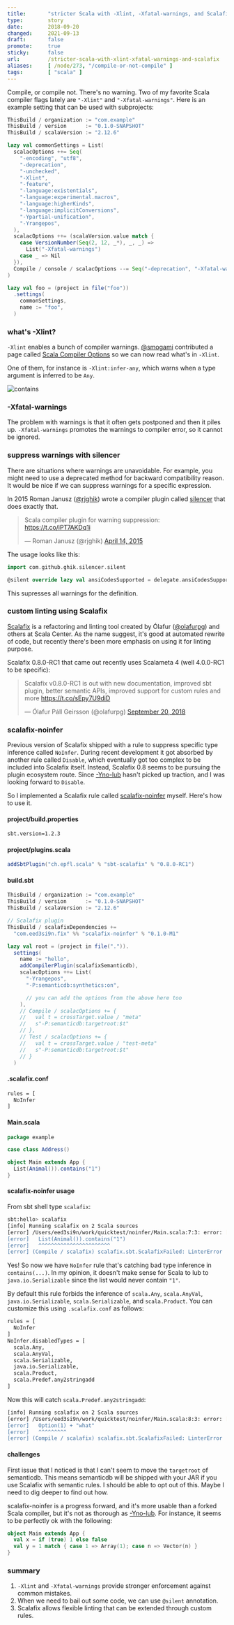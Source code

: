 ```yaml
---
title:       "stricter Scala with -Xlint, -Xfatal-warnings, and Scalafix"
type:        story
date:        2018-09-20
changed:     2021-09-13
draft:       false
promote:     true
sticky:      false
url:         /stricter-scala-with-xlint-xfatal-warnings-and-scalafix
aliases:     [ /node/273, "/compile-or-not-compile" ]
tags:        [ "scala" ]
---
```


  [1]: http://eed3si9n.com/stricter-scala-with-ynolub

Compile, or compile not. There's no warning. Two of my favorite Scala compiler flags lately are `"-Xlint"` and `"-Xfatal-warnings"`.
Here is an example setting that can be used with subprojects:

```scala
ThisBuild / organization := "com.example"
ThisBuild / version      := "0.1.0-SNAPSHOT"
ThisBuild / scalaVersion := "2.12.6"

lazy val commonSettings = List(
  scalacOptions ++= Seq(
    "-encoding", "utf8",
    "-deprecation",
    "-unchecked",
    "-Xlint",
    "-feature",
    "-language:existentials",
    "-language:experimental.macros",
    "-language:higherKinds",
    "-language:implicitConversions",
    "-Ypartial-unification",
    "-Yrangepos",
  ),
  scalacOptions ++= (scalaVersion.value match {
    case VersionNumber(Seq(2, 12, _*), _, _) =>
      List("-Xfatal-warnings")
    case _ => Nil
  }),
  Compile / console / scalacOptions --= Seq("-deprecation", "-Xfatal-warnings", "-Xlint")
)

lazy val foo = (project in file("foo"))
  .settings(
    commonSettings,
    name := "foo",  
  )
```

### what's -Xlint?

`-Xlint` enables a bunch of compiler warnings. [@smogami](https://twitter.com/smogami) contributed a page called [Scala Compiler Options](https://docs.scala-lang.org/overviews/compiler-options/index.html#Warning_Settings) so we can now read what's in `-Xlint`.

One of them, for instance is `-Xlint:infer-any`, which warns when a type argument is inferred to be `Any`.

![contains](/images/compile-contains1.png)

### -Xfatal-warnings

The problem with warnings is that it often gets postponed and then it piles up. `-Xfatal-warnings` promotes the warnings to compiler error, so it cannot be ignored.

### suppress warnings with silencer

There are situations where warnings are unavoidable. For example, you might need to use a deprecated method for backward compatibility reason. It would be nice if we can suppress warnings for a specific expression.

In 2015 Roman Janusz ([@rjghik](https://twitter.com/rjghik)) wrote a compiler plugin called [silencer](https://github.com/ghik/silencer) that does exactly that.

<blockquote class="twitter-tweet" data-lang="en"><p lang="en" dir="ltr">Scala compiler plugin for warning suppression: <a href="https://t.co/iPT7AKDq1i">https://t.co/iPT7AKDq1i</a></p>&mdash; Roman Janusz (@rjghik) <a href="https://twitter.com/rjghik/status/588097382878949376?ref_src=twsrc%5Etfw">April 14, 2015</a></blockquote>

The usage looks like this:

```scala
import com.github.ghik.silencer.silent

@silent override lazy val ansiCodesSupported = delegate.ansiCodesSupported
```

This supresses all warnings for the definition.

### custom linting using Scalafix

[Scalafix](https://scalacenter.github.io/scalafix/) is a refactoring and linting tool created by Ólafur ([@olafurpg](https://twitter.com/olafurpg)) and others at Scala Center. As the name suggest, it's good at automated rewrite of code, but recently there's been more emphasis on using it for linting purpose.

Scalafix 0.8.0-RC1 that came out recently uses Scalameta 4 (well 4.0.0-RC1 to be specific):

<blockquote class="twitter-tweet" data-lang="en"><p lang="en" dir="ltr">Scalafix v0.8.0-RC1 is out with new documentation, improved sbt plugin, better semantic APIs, improved support for custom rules and more <a href="https://t.co/sEpy7U9diD">https://t.co/sEpy7U9diD</a></p>&mdash; Ólafur Páll Geirsson (@olafurpg) <a href="https://twitter.com/olafurpg/status/1042759375541161984?ref_src=twsrc%5Etfw">September 20, 2018</a>
</blockquote>

### scalafix-noinfer

Previous version of Scalafix shipped with a rule to suppress specific type inference called `NoInfer`. During recent development it got absorbed by another rule called `Disable`, which eventually got too complex to be included into Scalafix itself. Instead, Scalafix 0.8 seems to be pursuing the plugin ecosystem route.
Since [-Yno-lub][1] hasn't picked up traction, and I was looking forward to `Disable`.

So I implemented a Scalafix rule called [scalafix-noinfer](https://github.com/eed3si9n/scalafix-noinfer) myself. Here's how to use it.

#### project/build.properties

```bash
sbt.version=1.2.3
```

#### project/plugins.scala

```scala
addSbtPlugin("ch.epfl.scala" % "sbt-scalafix" % "0.8.0-RC1")
```

#### build.sbt

```scala
ThisBuild / organization := "com.example"
ThisBuild / version      := "0.1.0-SNAPSHOT"
ThisBuild / scalaVersion := "2.12.6"

// Scalafix plugin
ThisBuild / scalafixDependencies +=
  "com.eed3si9n.fix" %% "scalafix-noinfer" % "0.1.0-M1"

lazy val root = (project in file(".")).
  settings(
    name := "hello",
    addCompilerPlugin(scalafixSemanticdb),
    scalacOptions ++= List(
      "-Yrangepos",
      "-P:semanticdb:synthetics:on",

      // you can add the options from the above here too
    ),
    // Compile / scalacOptions += {
    //   val t = crossTarget.value / "meta"
    //   s"-P:semanticdb:targetroot:$t"
    // },
    // Test / scalacOptions += {
    //   val t = crossTarget.value / "test-meta"
    //   s"-P:semanticdb:targetroot:$t"
    // }
  )
```

#### .scalafix.conf

```bash
rules = [
  NoInfer
]
```

#### Main.scala

```scala
package example

case class Address()

object Main extends App {
  List(Animal()).contains("1")
}
```

#### scalafix-noinfer usage

From sbt shell type `scalafix`:

```bash
sbt:hello> scalafix
[info] Running scalafix on 2 Scala sources
[error] /Users/eed3si9n/work/quicktest/noinfer/Main.scala:7:3: error: [NoInfer.Serializable] Serializable was inferred, butit's forbidden by NoInfer
[error]   List(Animal()).contains("1")
[error]   ^^^^^^^^^^^^^^^^^^^^^^^
[error] (Compile / scalafix) scalafix.sbt.ScalafixFailed: LinterError
```

Yes! So now we have `NoInfer` rule that's catching bad type inference in `contains(...)`. In my opinion, it doesn't make sense for Scala to lub to `java.io.Serializable` since the list would never contain `"1"`.

By default this rule forbids the inference of `scala.Any`, `scala.AnyVal`, `java.io.Serializable`, `scala.Serializable`, and `scala.Product`. You can customize this using `.scalafix.conf` as follows:

```bash
rules = [
  NoInfer
]
NoInfer.disabledTypes = [
  scala.Any,
  scala.AnyVal,
  scala.Serializable,
  java.io.Serializable,
  scala.Product,
  scala.Predef.any2stringadd
]
```

Now this will catch `scala.Predef.any2stringadd`:

```bash
[info] Running scalafix on 2 Scala sources
[error] /Users/eed3si9n/work/quicktest/noinfer/Main.scala:8:3: error: [NoInfer.any2stringadd] any2stringadd was inferred, but it's forbidden by NoInfer
[error]   Option(1) + "what"
[error]   ^^^^^^^^^
[error] (Compile / scalafix) scalafix.sbt.ScalafixFailed: LinterError
```

#### challenges

First issue that I noticed is that I can't seem to move the `targetroot` of semanticdb. This means semanticdb will be shipped with your JAR if you use Scalafix with semantic rules. I should be able to opt out of this. Maybe I need to dig deeper to find out how.

scalafix-noinfer is a progress forward, and it's more usable than a forked Scala compiler, but it's not as thorough as [-Yno-lub][1].
For instance, it seems to be perfectly ok with the following:

```scala
object Main extends App {
  val x = if (true) 1 else false
  val y = 1 match { case 1 => Array(1); case n => Vector(n) }
}
```

### summary

1. `-Xlint` and `-Xfatal-warnings` provide stronger enforcement against common mistakes.
2. When we need to bail out some code, we can use `@silent` annotation.
3. Scalafix allows flexible linting that can be extended through custom rules.

